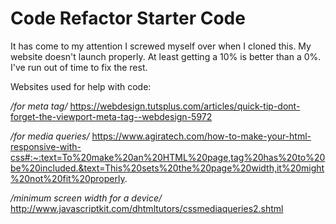 # Code Refactor Starter Code
It has come to my attention I screwed myself over when I cloned this. My website doesn't launch properly. At least getting a 10% is better than a 0%. I've run out of time to fix the rest. 

Websites used for help with code:

*/for meta tag/*
https://webdesign.tutsplus.com/articles/quick-tip-dont-forget-the-viewport-meta-tag--webdesign-5972

*/for media queries/*
https://www.agiratech.com/how-to-make-your-html-responsive-with-css#:~:text=To%20make%20an%20HTML%20page,tag%20has%20to%20be%20included.&text=This%20sets%20the%20page%20width,it%20might%20not%20fit%20properly.

*/minimum screen width for a device/*
http://www.javascriptkit.com/dhtmltutors/cssmediaqueries2.shtml

